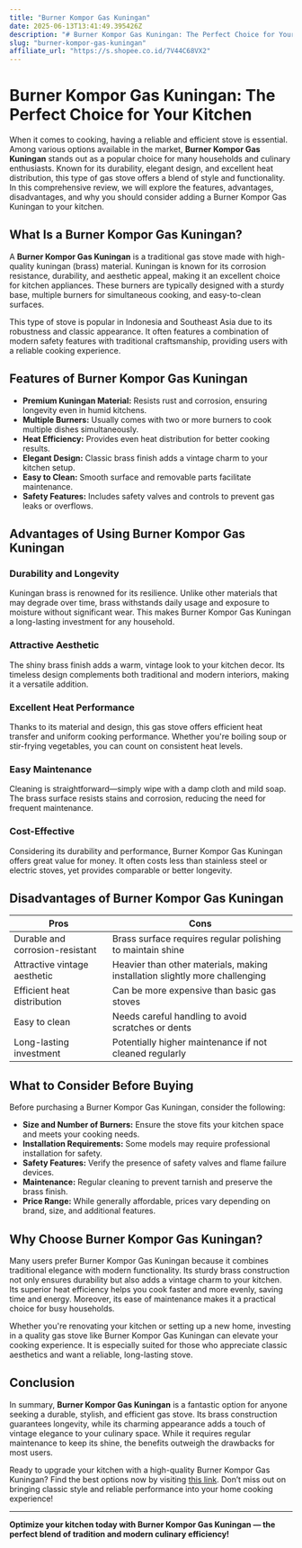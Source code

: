```yaml
---
title: "Burner Kompor Gas Kuningan"
date: 2025-06-13T13:41:49.395426Z
description: "# Burner Kompor Gas Kuningan: The Perfect Choice for Your Kitchen..."
slug: "burner-kompor-gas-kuningan"
affiliate_url: "https://s.shopee.co.id/7V44C68VX2"
---
```

# Burner Kompor Gas Kuningan: The Perfect Choice for Your Kitchen

When it comes to cooking, having a reliable and efficient stove is essential. Among various options available in the market, **Burner Kompor Gas Kuningan** stands out as a popular choice for many households and culinary enthusiasts. Known for its durability, elegant design, and excellent heat distribution, this type of gas stove offers a blend of style and functionality. In this comprehensive review, we will explore the features, advantages, disadvantages, and why you should consider adding a Burner Kompor Gas Kuningan to your kitchen.

## What Is a Burner Kompor Gas Kuningan?

A **Burner Kompor Gas Kuningan** is a traditional gas stove made with high-quality kuningan (brass) material. Kuningan is known for its corrosion resistance, durability, and aesthetic appeal, making it an excellent choice for kitchen appliances. These burners are typically designed with a sturdy base, multiple burners for simultaneous cooking, and easy-to-clean surfaces.

This type of stove is popular in Indonesia and Southeast Asia due to its robustness and classic appearance. It often features a combination of modern safety features with traditional craftsmanship, providing users with a reliable cooking experience.

## Features of Burner Kompor Gas Kuningan

- **Premium Kuningan Material:** Resists rust and corrosion, ensuring longevity even in humid kitchens.
- **Multiple Burners:** Usually comes with two or more burners to cook multiple dishes simultaneously.
- **Heat Efficiency:** Provides even heat distribution for better cooking results.
- **Elegant Design:** Classic brass finish adds a vintage charm to your kitchen setup.
- **Easy to Clean:** Smooth surface and removable parts facilitate maintenance.
- **Safety Features:** Includes safety valves and controls to prevent gas leaks or overflows.

## Advantages of Using Burner Kompor Gas Kuningan

### Durability and Longevity

Kuningan brass is renowned for its resilience. Unlike other materials that may degrade over time, brass withstands daily usage and exposure to moisture without significant wear. This makes Burner Kompor Gas Kuningan a long-lasting investment for any household.

### Attractive Aesthetic

The shiny brass finish adds a warm, vintage look to your kitchen decor. Its timeless design complements both traditional and modern interiors, making it a versatile addition.

### Excellent Heat Performance

Thanks to its material and design, this gas stove offers efficient heat transfer and uniform cooking performance. Whether you're boiling soup or stir-frying vegetables, you can count on consistent heat levels.

### Easy Maintenance

Cleaning is straightforward—simply wipe with a damp cloth and mild soap. The brass surface resists stains and corrosion, reducing the need for frequent maintenance.

### Cost-Effective

Considering its durability and performance, Burner Kompor Gas Kuningan offers great value for money. It often costs less than stainless steel or electric stoves, yet provides comparable or better longevity.

## Disadvantages of Burner Kompor Gas Kuningan

| Pros | Cons |
| --- | --- |
| Durable and corrosion-resistant | Brass surface requires regular polishing to maintain shine |
| Attractive vintage aesthetic | Heavier than other materials, making installation slightly more challenging |
| Efficient heat distribution | Can be more expensive than basic gas stoves |
| Easy to clean | Needs careful handling to avoid scratches or dents |
| Long-lasting investment | Potentially higher maintenance if not cleaned regularly |

## What to Consider Before Buying

Before purchasing a Burner Kompor Gas Kuningan, consider the following:

- **Size and Number of Burners:** Ensure the stove fits your kitchen space and meets your cooking needs.
- **Installation Requirements:** Some models may require professional installation for safety.
- **Safety Features:** Verify the presence of safety valves and flame failure devices.
- **Maintenance:** Regular cleaning to prevent tarnish and preserve the brass finish.
- **Price Range:** While generally affordable, prices vary depending on brand, size, and additional features.

## Why Choose Burner Kompor Gas Kuningan?

Many users prefer Burner Kompor Gas Kuningan because it combines traditional elegance with modern functionality. Its sturdy brass construction not only ensures durability but also adds a vintage charm to your kitchen. Its superior heat efficiency helps you cook faster and more evenly, saving time and energy. Moreover, its ease of maintenance makes it a practical choice for busy households.

Whether you're renovating your kitchen or setting up a new home, investing in a quality gas stove like Burner Kompor Gas Kuningan can elevate your cooking experience. It is especially suited for those who appreciate classic aesthetics and want a reliable, long-lasting stove.

## Conclusion

In summary, **Burner Kompor Gas Kuningan** is a fantastic option for anyone seeking a durable, stylish, and efficient gas stove. Its brass construction guarantees longevity, while its charming appearance adds a touch of vintage elegance to your culinary space. While it requires regular maintenance to keep its shine, the benefits outweigh the drawbacks for most users. 

Ready to upgrade your kitchen with a high-quality Burner Kompor Gas Kuningan? Find the best options now by visiting [this link](https://s.shopee.co.id/7V44C68VX2). Don’t miss out on bringing classic style and reliable performance into your home cooking experience!

---

**Optimize your kitchen today with Burner Kompor Gas Kuningan — the perfect blend of tradition and modern culinary efficiency!**